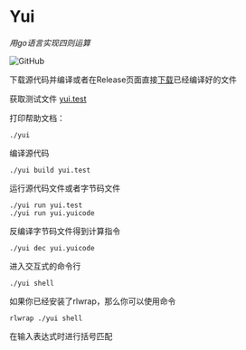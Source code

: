 # Yui
_用go语言实现四则运算_

![GitHub](https://img.shields.io/github/license/mashape/apistatus.svg)

下载源代码并编译或者在Release页面直接[下载](https://github.com/RitterHou/yui/releases)已经编译好的文件

获取测试文件 [yui.test](https://raw.githubusercontent.com/RitterHou/yui/master/yui.test)

打印帮助文档：

    ./yui
  
编译源代码

    ./yui build yui.test
   
运行源代码文件或者字节码文件

    ./yui run yui.test
    ./yui run yui.yuicode

反编译字节码文件得到计算指令

    ./yui dec yui.yuicode
    
进入交互式的命令行

    ./yui shell

如果你已经安装了rlwrap，那么你可以使用命令

    rlwrap ./yui shell

在输入表达式时进行括号匹配
